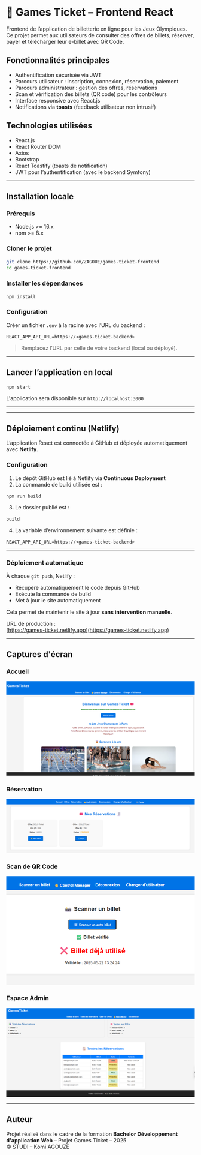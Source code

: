 # 🎫 Games Ticket – Frontend React

Frontend de l’application de billetterie en ligne pour les Jeux Olympiques. Ce projet permet aux utilisateurs de consulter des offres de billets, réserver, payer et télécharger leur e-billet avec QR Code.

## Fonctionnalités principales

- Authentification sécurisée via JWT
- Parcours utilisateur : inscription, connexion, réservation, paiement
- Parcours administrateur : gestion des offres, réservations
- Scan et vérification des billets (QR code) pour les contrôleurs
- Interface responsive avec React.js
- Notifications via **toasts** (feedback utilisateur non intrusif)

## Technologies utilisées

- React.js
- React Router DOM
- Axios
- Bootstrap
- React Toastify (toasts de notification)
- JWT pour l’authentification (avec le backend Symfony)

---

## Installation locale

### Prérequis

- Node.js >= 16.x
- npm >= 8.x

### Cloner le projet

```bash
git clone https://github.com/ZAGOUE/games-ticket-frontend
cd games-ticket-frontend
```

### Installer les dépendances

```bash
npm install
```

### Configuration

Créer un fichier `.env` à la racine avec l’URL du backend :

```env
REACT_APP_API_URL=https://<games-ticket-backend>
```

> Remplacez l’URL par celle de votre backend (local ou déployé).

---

## Lancer l’application en local

```bash
npm start
```

L'application sera disponible sur `http://localhost:3000`

---



---

## Déploiement continu (Netlify)

L’application React est connectée à GitHub et déployée automatiquement avec **Netlify**.

### Configuration

1. Le dépôt GitHub est lié à Netlify via **Continuous Deployment**
2. La commande de build utilisée est :

```bash
npm run build
```

3. Le dossier publié est :

```
build
```

4. La variable d’environnement suivante est définie :

```env
REACT_APP_API_URL=https://<games-ticket-backend>
```

---

### Déploiement automatique

À chaque `git push`, Netlify :
- Récupère automatiquement le code depuis GitHub
- Exécute la commande de build
- Met à jour le site automatiquement

Cela permet de maintenir le site à jour **sans intervention manuelle**.

URL de production :  
[https://games-ticket.netlify.app](https://games-ticket.netlify.app)

---

## Captures d'écran

### Accueil
![Accueil](docs/screenshots/home.png)

### Réservation
![Réservation](docs/screenshots/booking.png)

### Scan de QR Code
![Scan](docs/screenshots/scan.png)

### Espace Admin
![Admin](docs/screenshots/admin.png)

---

## Auteur

Projet réalisé dans le cadre de la formation **Bachelor Développement d'application Web** – Projet Games Ticket – 2025  
© STUDI – Komi AGOUZE
